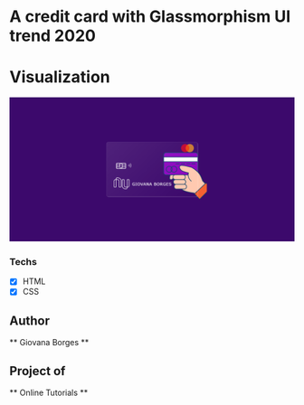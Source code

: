 # A credit card with Glassmorphism UI trend 2020

# Visualization 
![img](cartao.png)

### Techs
* [x] HTML 
* [x] CSS

## Author
** Giovana Borges **

## Project of 
** Online Tutorials **
